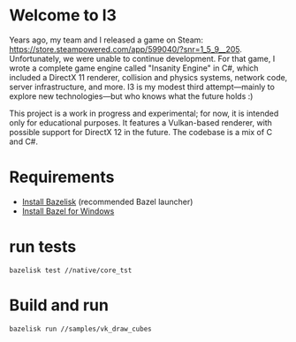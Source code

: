 # Welcome to I3

Years ago, my team and I released a game on Steam: https://store.steampowered.com/app/599040/?snr=1_5_9__205.
Unfortunately, we were unable to continue development. For that game, I wrote a complete game engine called "Insanity Engine" in C#, which included a DirectX 11 renderer, collision and physics systems, network code, server infrastructure, and more.
I3 is my modest third attempt—mainly to explore new technologies—but who knows what the future holds :)

This project is a work in progress and experimental; for now, it is intended only for educational purposes.
It features a Vulkan-based renderer, with possible support for DirectX 12 in the future.
The codebase is a mix of C and C#.

# Requirements

- [Install Bazelisk](https://github.com/bazelbuild/bazelisk#installation) (recommended Bazel launcher)
- [Install Bazel for Windows](https://bazel.build/install/windows)

# run tests

```
bazelisk test //native/core_tst
```

# Build and run

``` 
bazelisk run //samples/vk_draw_cubes
```
